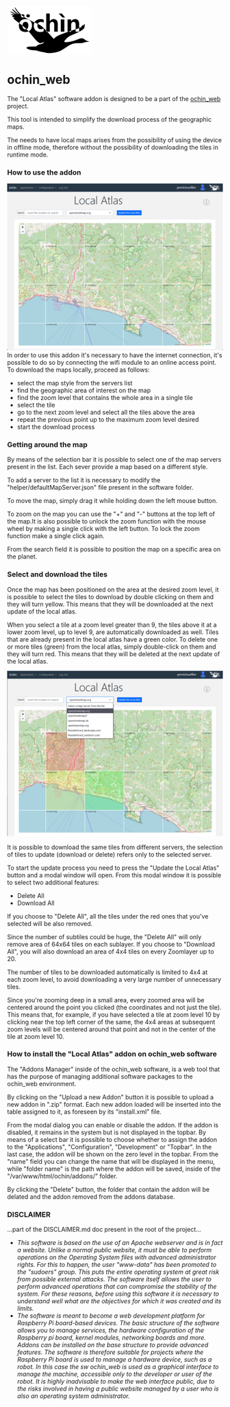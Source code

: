 ![Alt text](images/ochin_logo.png?raw=true&=200x "ochin_web")
<h1>ochin_web</h1>
<p>The "Local Atlas" software addon is designed to be a part of the <a href="https://github.com/ochin-space/ochin_web">ochin_web</a> project.
<p>This tool is intended to simplify the download process of the geographic maps.</p>
The needs to have local maps arises from the possibility of using the device in offline mode, therefore without the possibility of downloading the tiles in runtime mode.</p>
<p>
<h3>How to use the addon</h3>

![Alt text](images/atlas.png?raw=true&=200x "Local Atlas")
In order to use this addon it's necessary to have the internet connection, it's possible to do so by connecting the wifi module to an online access point.
To download the maps locally, proceed as follows:
<ul><li>select the map style from the servers list</li>
<li>find the geographic area of interest on the map</li>
<li>find the zoom level that contains the whole area in a single tile</li>
<li>select the tile</li>
<li>go to the next zoom level and select all the tiles above the area</li>
<li> repeat the previous point up to the maximum zoom level desired</li>
<li>start the download process</li></ul>
</p>
<h3>Getting around the map</h3>
By means of the selection bar it is possible to select one of the map servers present in the list. Each sever provide a map based on a different style.
<p>To add a server to the list it is necessary to modify the "helper/defaultMapServer.json" file present in the software folder.</p>
<p>To move the map, simply drag it while holding down the left mouse button.
<p>To zoom on the map you can use the "+" and "-" buttons at the top left of the map.It is also possible to unlock the zoom function with the mouse wheel by making a single click with the left button. To lock the zoom function make a single click again.</p>
<p>From the search field it is possible to position the map on a specific area on the planet.</p>
<h3>Select and download the tiles</h3>
<p>Once the map has been positioned on the area at the desired zoom level, it is possible to select the tiles to download by double clicking on them and they will turn yellow. This means that they will be downloaded at the next update of the local atlas.</p>
<p>When you select a tile at a zoom level greater than 9, the tiles above it at a lower zoom level, up to level 9, are automatically downloaded as well.
Tiles that are already present in the local atlas have a green color.
To delete one or more tiles (green) from the local atlas, simply double-click on them and they will turn red. This means that they will be deleted at the next update of the local atlas.</p>

![Alt text](images/selections.png?raw=true&=200x "Tiles selections")
<p>It is possible to download the same tiles from different servers, the selection of tiles to update (download or delete) refers only to the selected server.</p>
<p>To start the update process you need to press the "Update the Local Atlas" button and a modal window will open. From this modal window it is possible to select two additional features:</p>
<ul><li>Delete All</li>
<li>Download All</li></ul>
<p>If you choose to "Delete All", all the tiles under the red ones that you've selected will be also removed.</p>
<p>Since the number of subtiles could be huge, the "Delete All" will only remove area of ​​64x64 tiles on each sublayer.
If you choose to "Download All", you will also download an area of ​​4x4 tiles on every Zoomlayer up to 20.</p>
<p>The number of tiles to be downloaded automatically is limited to 4x4 at each zoom level, to avoid downloading a very large number of unnecessary tiles.</p>
<p>Since you're zooming deep in a small area, every zoomed area will be centered around the point you clicked (the coordinates and not just the tile). This means that, for example, if you have selected a tile at zoom level 10 by clicking near the top left corner of the same, the 4x4 areas at subsequent zoom levels will be centered around that point and not in the center of the tile at zoom level 10.</p>

<h3>How to install the "Local Atlas" addon on ochin_web software</h3>
<p>The "Addons Manager" inside of the ochin_web software, is a web tool that has the purpose of managing additional software packages to the ochin_web environment.</p>
<p>By clicking on the "Upload a new Addon" button it is possible to upload a new addon in ".zip" format. Each new addon loaded will be inserted into the table assigned to it, as foreseen by its "install.xml" file.</p>
<pEach addon can be managed by means of the "edit" button. By pressing "edit" a modal diaolog box will be opened.</p>
<p>From the modal dialog you can enable or disable the addon. If the addon is disabled, it remains in the system but is not displayed in the topbar.
By means of a select bar it is possible to choose whether to assign the addon to the "Applications", "Configuration", "Development" or "Topbar". In the last case, the addon will be shown on the zero level in the topbar. From the "name" field you can change the name that will be displayed in the menu, while "folder name" is the path where the addon will be saved, inside of the "/var/www/html/ochin/addons/" folder.</p>
<p>By clicking the "Delete" button, the folder that contain the addon will be delated and the addon removed from the addons database.</p>

<h3>DISCLAIMER</h3>
...part of the DISCLAIMER.md doc present in the root of the project...
<i><ul><li>This software is based on the use of an Apache webserver and is in fact a website. Unlike a normal public website, it must be able to perform operations on the Operating System files with advanced administrator rights. For this to happen, the user "www-data" has been promoted to the "sudoers" group. This puts the entire operating system at great risk from possible external attacks. The software itself allows the user to perform advanced operations that can compromise the stability of the system. For these reasons, before using this software it is necessary to understand well what are the objectives for which it was created and its limits.</li>
<li>The software is meant to become a web development platform for Raspberry Pi board-based devices. The basic structure of the software allows you to manage services, the hardware configuration of the Raspberry pi board, kernel modules, networking boards and more. Addons can be installed on the base structure to provide advanced features. The software is therefore suitable for projects where the Raspberry Pi board is used to manage a hardware device, such as a robot. In this case the sw ochin_web is used as a graphical interface to manage the machine, accessible only to the developer or user of the robot. It is highly inadvisable to make the web interface public, due to the risks involved in having a public website managed by a user who is also an operating system administrator.</li></ul></i>